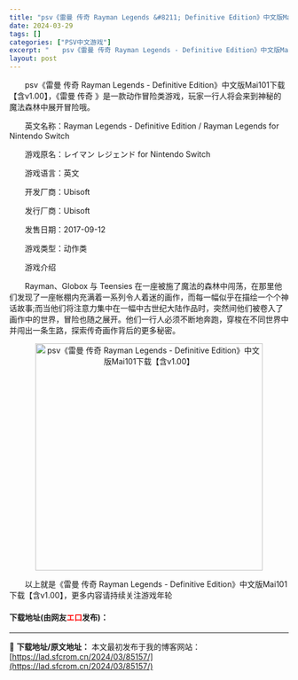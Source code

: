 ```yaml
---
title: "psv《雷曼 传奇 Rayman Legends &#8211; Definitive Edition》中文版Mai101下载【含v1.00】"
date: 2024-03-29
tags: []
categories: ["PSV中文游戏"]
excerpt: "　　psv《雷曼 传奇 Rayman Legends - Definitive Edition》中文版Mai101下载【含v1.00】，《雷曼 传奇 》是一款动作冒险类游戏，玩家一行人将会来到神秘的魔法森林中展开冒险哦。 　　英文名称：Rayman Legends - Definitive Edit&hellip;"
layout: post
---
```


 <p>　　psv《雷曼 传奇 Rayman Legends - Definitive Edition》中文版Mai101下载【含v1.00】，《雷曼 传奇 》是一款动作冒险类游戏，玩家一行人将会来到神秘的魔法森林中展开冒险哦。</p> <p>　　英文名称：Rayman Legends - Definitive Edition / Rayman Legends for Nintendo Switch</p> <p>　　游戏原名：レイマン レジェンド for Nintendo Switch</p> <p>　　游戏语言：英文</p> <p>　　开发厂商：Ubisoft</p> <p>　　发行厂商：Ubisoft</p> <p>　　发售日期：2017-09-12</p> <p>　　游戏类型：动作类</p> <p>　　游戏介绍</p> <p>　　Rayman、Globox 与 Teensies 在一座被施了魔法的森林中闯荡，在那里他们发现了一座帐棚内充满着一系列令人着迷的画作，而每一幅似乎在描绘一个个神话故事;而当他们将注意力集中在一幅中古世纪大陆作品时，突然间他们被卷入了画作中的世界，冒险也随之展开。他们一行人必须不断地奔跑，穿梭在不同世界中并闯出一条生路，探索传奇画作背后的更多秘密。</p> <p align="center"><img align="" border="0" src="https://lad.sfcrom.cn/wp-content/uploads/2024/03/20240329_6606724e9518b.jpg" width="410" alt="psv《雷曼 传奇 Rayman Legends - Definitive Edition》中文版Mai101下载【含v1.00】" /></p> <p>　　以上就是《雷曼 传奇 Rayman Legends - Definitive Edition》中文版Mai101下载【含v1.00】，更多内容请持续关注游戏年轮</p> <p><h4>下载地址(由网友<font color="red">エ口</font>发布)：</h4></p> 

---
📖 **下载地址/原文地址：** 本文最初发布于我的博客网站：[https://lad.sfcrom.cn/2024/03/85157/](https://lad.sfcrom.cn/2024/03/85157/)
